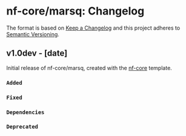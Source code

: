 # nf-core/marsq: Changelog

The format is based on [Keep a Changelog](https://keepachangelog.com/en/1.0.0/)
and this project adheres to [Semantic Versioning](https://semver.org/spec/v2.0.0.html).

## v1.0dev - [date]

Initial release of nf-core/marsq, created with the [nf-core](https://nf-co.re/) template.

### `Added`

### `Fixed`

### `Dependencies`

### `Deprecated`
